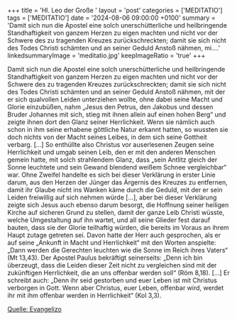 +++
title = 'Hl. Leo der Große  '
layout = 'post'
categories = ['MEDITATIO']
tags = ['MEDITATIO']
date = '2024-08-06 09:00:00 +0100'
summary = 'Damit sich nun die Apostel eine solch unerschütterliche und heilbringende Standhaftigkeit von ganzem Herzen zu eigen machten und nicht vor der Schwere des zu tragenden Kreuzes zurückschreckten; damit sie sich nicht des Todes Christi schämten und an seiner Geduld Anstoß nähmen, mi....'
linkedsummaryImage = 'meditatio.jpg'
keepImageRatio = 'true'
+++
 
Damit sich nun die Apostel eine solch unerschütterliche und heilbringende Standhaftigkeit von ganzem Herzen zu eigen machten und nicht vor der Schwere des zu tragenden Kreuzes zurückschreckten; damit sie sich nicht des Todes Christi schämten und an seiner Geduld Anstoß nähmen, mit der er sich qualvollen Leiden unterziehen wollte, ohne dabei seine Macht und Glorie einzubüßen, nahm „Jesus den Petrus, den Jakobus und dessen Bruder Johannes mit sich, stieg mit ihnen allein auf einen hohen Berg“ und zeigte ihnen dort den Glanz seiner Herrlichkeit.<!--more--> Wenn sie nämlich auch schon in ihm seine erhabene göttliche Natur erkannt hatten, so wussten sie doch nichts von der Macht seines Leibes, in dem sich seine Gottheit verbarg. [...]
So enthüllte also Christus vor auserlesenen Zeugen seine Herrlichkeit und umgab seinen Leib, den er mit den anderen Menschen gemein hatte, mit solch strahlendem Glanz, dass „sein Antlitz gleich der Sonne leuchtete und sein Gewand blendend weißem Schnee vergleichbar“ war. Ohne Zweifel handelte es sich bei dieser Verklärung in erster Linie darum, aus den Herzen der Jünger das Ärgernis des Kreuzes zu entfernen, damit ihr Glaube nicht ins Wanken käme durch die Geduld, mit der er sein Leiden freiwillig auf sich nehmen würde [...], aber bei dieser Verklärung zeigte sich Jesus auch ebenso darum besorgt, die Hoffnung seiner heiligen Kirche auf sicheren Grund zu stellen, damit der ganze Leib Christi wüsste, welche Umgestaltung auf ihn wartet, und all seine Glieder fest darauf bauten, dass sie der Glorie teilhaftig würden, die bereits im Voraus an ihrem Haupt zutage getreten sei. Davon hatte der Herr auch gesprochen, als er auf seine „Ankunft in Macht und Herrlichkeit“ mit den Worten anspielte: „Dann werden die Gerechten leuchten wie die Sonne im Reich ihres Vaters“ (Mt 13,43). Der Apostel Paulus bekräftigt seinerseits: „Denn ich bin überzeugt, dass die Leiden dieser Zeit nicht zu vergleichen sind mit der zukünftigen Herrlichkeit, die an uns offenbar werden soll“ (Röm 8,18). [...] Er schreibt auch: „Denn ihr seid gestorben und euer Leben ist mit Christus verborgen in Gott. Wenn aber Christus, euer Leben, offenbar wird, werdet ihr mit ihm offenbar werden in Herrlichkeit“ (Kol 3,3).


[Quelle: Evangelizo](https://evangeliumtagfuertag.org/DE/gospel)
